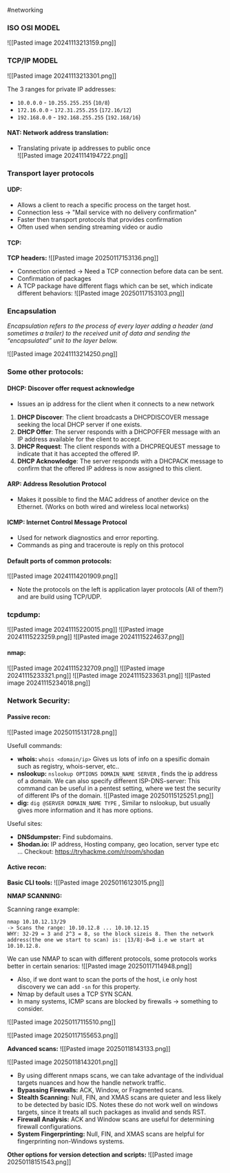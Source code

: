 #networking 

### ISO OSI MODEL
![[Pasted image 20241113213159.png]]

### TCP/IP MODEL 
![[Pasted image 20241113213301.png]]


The 3 ranges for private IP addresses:
- `10.0.0.0` - `10.255.255.255` (`10/8`)
- `172.16.0.0` - `172.31.255.255` (`172.16/12`)
- `192.168.0.0` - `192.168.255.255` (`192.168/16`)


#### NAT: Network address translation:
- Translating private ip addresses to public once  
![[Pasted image 20241114194722.png]]


### Transport layer protocols

#### UDP:
- Allows a client to reach a specific process on the target host. 
- Connection less -> "Mail service with no delivery confirmation"
- Faster then transport protocols that provides confirmation 
- Often used when sending streaming video or audio 

#### TCP: 

**TCP headers:**
![[Pasted image 20250117153136.png]]


- Connection oriented -> Need a TCP connection before data can be sent. 
- Confirmation of packages 
- A TCP package have different flags which can be set, which indicate different behaviors:
![[Pasted image 20250117153103.png]]


### Encapsulation
*Encapsulation refers to the process of every layer adding a header (and sometimes a trailer) to the received unit of data and sending the “encapsulated” unit to the layer below.*

![[Pasted image 20241113214250.png]]



### Some other protocols:

#### DHCP: Discover offer request acknowledge 
- Issues an ip address for the client when it connects to a new network 

1. **DHCP Discover**: The client broadcasts a DHCPDISCOVER message seeking the local DHCP server if one exists.
2. **DHCP Offer**: The server responds with a DHCPOFFER message with an IP address available for the client to accept.
3. **DHCP Request**: The client responds with a DHCPREQUEST message to indicate that it has accepted the offered IP.
4. **DHCP Acknowledge**: The server responds with a DHCPACK message to confirm that the offered IP address is now assigned to this client.


#### ARP: Address Resolution Protocol
- Makes it possible to find the MAC address of another device on the Ethernet. (Works on both wired and wireless local networks)

#### ICMP: Internet Control Message Protocol
- Used for network diagnostics and error reporting. 
- Commands as ping and traceroute is reply on this protocol


#### Default ports of common protocols:
![[Pasted image 20241114201909.png]]

- Note the protocols on the left is application layer protocols (All of them?) and are build using TCP/UDP. 


### tcpdump:
![[Pasted image 20241115220015.png]]
![[Pasted image 20241115223259.png]]
![[Pasted image 20241115224637.png]]


#### nmap:
![[Pasted image 20241115232709.png]]
![[Pasted image 20241115233321.png]]
![[Pasted image 20241115233631.png]]
![[Pasted image 20241115234018.png]]


### Network Security:

#### Passive recon:
![[Pasted image 20250115131728.png]]


Usefull commands:
- **whois:** `whois <domain/ip>` Gives us lots of info on a spesific domain such as registry, whois-server, etc..
- **nslookup:**  `nslookup OPTIONS DOMAIN_NAME SERVER` , finds the ip address of a domain. We can also specify different ISP-DNS-server: This command can be useful in a pentest setting, where we test the security of different IPs of the domain. 
![[Pasted image 20250115125251.png]]
- **dig:** `dig @SERVER DOMAIN_NAME TYPE` , Similar to nslookup, but usually gives more information and it has more options. 

Useful sites:
- **DNSdumpster:** Find subdomains.
- **Shodan.io:** IP address, Hosting company, geo location, server type etc ... Checkout:  https://tryhackme.com/r/room/shodan


#### Active recon:

**Basic CLI tools:** 
![[Pasted image 20250116123015.png]]


**NMAP SCANNING:**

Scanning range example: 
```
nmap 10.10.12.13/29
-> Scans the range: 10.10.12.8 ... 10.10.12.15
WHY: 32-29 = 3 and 2^3 = 8, so the block sizeis 8. Then the network address(the one we start to scan) is: ⌊13/8⌋⋅8=8 i.e we start at 10.10.12.8. 

```

We can use NMAP to scan with different protocols, some protocols works better in certain senarios:
![[Pasted image 20250117114948.png]]

- Also, if we dont want to scan the ports of the host, i.e only host discovery we can add `-sn` for this property. 
- Nmap by default uses a TCP SYN SCAN. 
- In many systems, ICMP scans are blocked by firewalls -> something to consider. 

![[Pasted image 20250117115510.png]]

![[Pasted image 20250117155653.png]]


**Advanced scans:**
![[Pasted image 20250118143133.png]]

![[Pasted image 20250118143201.png]]


- By using different nmaps scans, we can take advantage of the individual targets nuances and how the handle network traffic. 
- **Bypassing Firewalls:** ACK, Window, or Fragmented scans.
- **Stealth Scanning:** Null, FIN, and XMAS scans are quieter and less likely to be detected by basic IDS. Notes these do not work well on windows targets, since it treats all such packages as invalid and sends RST. 
- **Firewall Analysis:** ACK and Window scans are useful for determining firewall configurations.
- **System Fingerprinting:** Null, FIN, and XMAS scans are helpful for fingerprinting non-Windows systems.

**Other options for version detection and scripts:**
![[Pasted image 20250118151543.png]]

